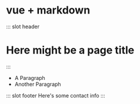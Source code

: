 # vue + markdown

<ClientOnly>
  <Comp />
</ClientOnly>
::: slot header

# Here might be a page title

:::

- A Paragraph
- Another Paragraph

::: slot footer
Here's some contact info
:::
